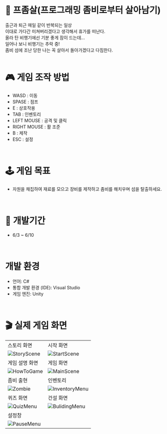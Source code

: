 # 🧟 프좀살(프로그래밍 좀비로부터 살아남기)
출근과 퇴근 매일 같이 반복되는 일상 <br>
이대로 가다간 미쳐버리겠다고 생각해서 휴가를 떠난다. <br>
올라 탄 비행기에선 기분 좋게 잠이 드는데... <br>
일어나 보니 비행기는 추락 중! <br>
좀비 섬에 조난 당한 나는 꼭 살아서 돌아가겠다고 다짐한다. <br>
<br>

# 🎮 게임 조작 방법 <br>
- WASD : 이동 <br>
- SPASE : 점프 <br>
- E : 상호작용 <br>
- TAB : 인벤토리 <br>
- LEFT MOUSE : 공격 및 클릭 <br>
- RIGHT MOUSE : 활 조준 <br>
- B : 제작 <br>
- ESC : 설정 <br>
<br>

# 🕹 게임 목표 <br>
- 자원을 채집하여 재료를 모으고 장비를 제작하고 좀비를 해치우며 섬을 탈출하세요. <br>
<br>

# 📖 개발기간 <br>
- 6/3 ~ 6/10 <br>
<br>

# 개발 환경 <br>
- 언어: C# <br>
- 통합 개발 환경 (IDE): Visual Studio <br>
- 게임 엔진: Unity <br>
<br>

# 🎬 실제 게임 화면 <br>
|  |  |
| --- | --- |
| 스토리 화면  | 시작 화면 |
| ![StoryScene](https://github.com/Kwaksangwon93/Pzomsal/assets/167050340/de3c0b5c-cffe-4d28-9307-12b380a5db11) | ![StartScene](https://github.com/Kwaksangwon93/Pzomsal/assets/167050340/befd3a71-a0c1-48b6-a4ae-d3b125ce175b) |
| 게임 설명 화면 | 게임 화면 |
| ![HowToGame](https://github.com/Kwaksangwon93/Pzomsal/assets/167050340/ec73824b-3604-4490-97d9-73688c7afee7) | ![MainScene](https://github.com/Kwaksangwon93/Pzomsal/assets/167050340/60ab3fc3-1c98-4cde-b59e-e9588502e814) |
| 좀비 출현 | 인벤토리 |
| ![Zombie](https://github.com/Kwaksangwon93/Pzomsal/assets/167050340/736d5b75-ca76-4364-8545-400a1d96d6e6) | ![InventoryMenu](https://github.com/Kwaksangwon93/Pzomsal/assets/167050340/6db45851-ee3a-428b-8721-ee5ccea2eba9) |
| 퀴즈 화면 | 건설 화면 |
| ![QuizMenu](https://github.com/Kwaksangwon93/Pzomsal/assets/167050340/619fd1fd-90db-448b-be49-1950a93c9cf6) | ![BulidingMenu](https://github.com/Kwaksangwon93/Pzomsal/assets/167050340/008837b8-8c53-433b-b1b9-b78c38405693) |
| 설정창 |
| ![PauseMenu](https://github.com/Kwaksangwon93/Pzomsal/assets/167050340/e854e2e8-3684-46e1-b5fd-a02634f7a9aa) |
<br><br>

